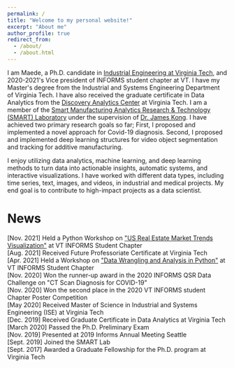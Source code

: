 ```yaml
---
permalink: /
title: "Welcome to my personal website!"
excerpt: "About me"
author_profile: true
redirect_from: 
  - /about/
  - /about.html
---
```


I am Maede, a Ph.D. candidate in [Industrial Engineering at Virginia Tech](https://www.ise.vt.edu/people/graduate/phd/maftouni.html), and 2020-2021's Vice president of INFORMS student chapter at VT. I have my Master's degree from the Industrial and Systems Engineering Department of Virginia Tech. I have also received the graduate certificate in Data Analytics from the [Discovery Analytics Center](https://dac.cs.vt.edu/academics/data-analytics/) at Virginia Tech.
I am a member of the [Smart Manufacturing Analytics Research & Technology (SMART) Laboratory](https://www.smartlab-vt.com/team) under the supervision of [Dr. James Kong](https://www.ise.vt.edu/people/faculty/kong.html). I have achieved two primary research goals so far; First, I proposed and implemented a novel approach for Covid-19 diagnosis. Second, I proposed and implemented deep learning structures for video object segmentation and tracking for additive manufacturing. 

I enjoy utilizing data analytics, machine learning, and deep learning methods to turn data into actionable insights, automatic systems, and interactive visualizations. I have worked with different data types, including time series, text, images, and videos, in industrial and medical projects. My end goal is to contribute to high-impact projects as a data scientist. 

News
=====
[Nov. 2021]  Held a Python Workshop on ["US Real Estate Market Trends Visualization"](https://www.youtube.com/watch?v=Yo0P7zcKDtg) at VT INFORMS Student Chapter\
[Aug. 2021]  Received Future Professoriate Certificate at Virginia Tech\
[Apr. 2021]  Held a Workshop on ["Data Wrangling and Analysis in Python"](https://www.youtube.com/watch?v=H3avEl3mp6o) at VT INFORMS Student Chapter\
[Nov. 2020]  Won the runner-up award in the 2020 INFORMS QSR Data Challenge on "CT Scan Diagnosis for COVID-19"\
[Nov. 2020]  Won the second place in the 2020 VT INFORMS student Chapter Poster Competition\
[May 2020]  Received Master of Science in Industrial and Systems Engineering (ISE) at Virginia Tech\
[Dec. 2019]  Received Graduate Certificate in Data Analytics at Virginia Tech\
[March 2020] Passed the Ph.D. Preliminary Exam \
[Nov. 2019] Presented at 2019 Informs Annual Meeting Seattle\
[Sept. 2019] Joined the SMART Lab \
[Sept. 2017]  Awarded a Graduate Fellowship for the Ph.D. program at Virginia Tech





